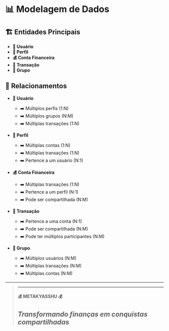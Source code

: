 # 📊 Modelagem de Dados

## 🏗️ Entidades Principais

* **👤 Usuário**
* **👥 Perfil**
* **💰 Conta Financeira**
* **💸 Transação**
* **👥 Grupo**

## 🔄 Relacionamentos

* **👤 Usuário**
    * ➡️ Múltiplos perfis (1:N)
    * ➡️ Múltiplos grupos (N:M)
    * ➡️ Múltiplas transações (1:N)

* **👥 Perfil**
    * ➡️ Múltiplas contas (1:N)
    * ➡️ Múltiplas transações (1:N)
    * ➡️ Pertence a um usuário (N:1)

* **💰 Conta Financeira**
    * ➡️ Múltiplas transações (1:N)
    * ➡️ Pertence a um perfil (N:1)
    * ➡️ Pode ser compartilhada (N:M)

* **💸 Transação**
    * ➡️ Pertence a uma conta (N:1)
    * ➡️ Pode ser compartilhada (N:M)
    * ➡️ Pode ter múltiplos participantes (N:M)

* **👥 Grupo**
    * ➡️ Múltiplos usuários (N:M)
    * ➡️ Múltiplas transações (N:M)
    * ➡️ Múltiplas contas (N:M)

---

> ---------------------------------------------------------------------------
> #### 💰 METAKYASSHU 💰
> ***Transformando finanças em conquistas compartilhadas***
> ---------------------------------------------------------------------------